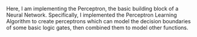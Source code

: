 Here, I am implementing the Perceptron, the basic building block of a Neural Network.
Specifically, I implemented the Perceptron Learning Algorithm to create perceptrons which can model the decision boundaries of some basic logic gates, then combined them to model other functions.
